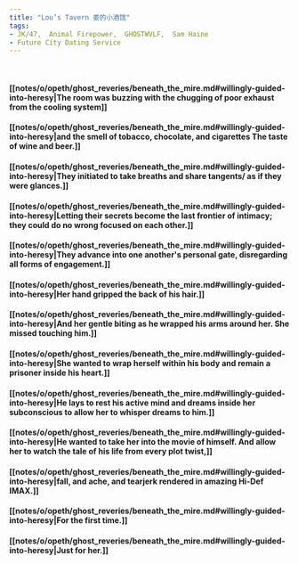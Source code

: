 ```yaml
---
title: "Lou’s Tavern 娄的小酒馆"
tags:
- JK/47,  Animal Firepower,  GHOSTWVLF,  Sam Haine
- Future City Dating Service
---
```

&nbsp;
#### [[notes/o/opeth/ghost_reveries/beneath_the_mire.md#willingly-guided-into-heresy|The room was buzzing with the chugging of poor exhaust from the cooling system]]
#### [[notes/o/opeth/ghost_reveries/beneath_the_mire.md#willingly-guided-into-heresy|and the smell of tobacco, chocolate, and cigarettes   The taste of wine and beer.]]
#### [[notes/o/opeth/ghost_reveries/beneath_the_mire.md#willingly-guided-into-heresy|They initiated to take breaths and share tangents/ as if they were glances.]]
#### [[notes/o/opeth/ghost_reveries/beneath_the_mire.md#willingly-guided-into-heresy|Letting their secrets become the last frontier of intimacy; they could do no wrong focused on each other.]]
#### [[notes/o/opeth/ghost_reveries/beneath_the_mire.md#willingly-guided-into-heresy|They advance into one another's personal gate, disregarding all forms of engagement.]]
#### [[notes/o/opeth/ghost_reveries/beneath_the_mire.md#willingly-guided-into-heresy|Her hand gripped the back of his hair.]]
#### [[notes/o/opeth/ghost_reveries/beneath_the_mire.md#willingly-guided-into-heresy|And her gentle biting as he wrapped his arms around her. She missed touching him.]]
#### [[notes/o/opeth/ghost_reveries/beneath_the_mire.md#willingly-guided-into-heresy|She wanted to wrap herself within his body and remain a prisoner inside his heart.]]
#### [[notes/o/opeth/ghost_reveries/beneath_the_mire.md#willingly-guided-into-heresy|He lays to rest his active mind and dreams inside her subconscious to allow her to whisper dreams to him.]]
#### [[notes/o/opeth/ghost_reveries/beneath_the_mire.md#willingly-guided-into-heresy|He wanted to take her into the movie of himself. And allow her to watch the tale of his life from every plot twist,]]
#### [[notes/o/opeth/ghost_reveries/beneath_the_mire.md#willingly-guided-into-heresy|fall, and ache, and tearjerk rendered in amazing Hi-Def IMAX.]]
#### [[notes/o/opeth/ghost_reveries/beneath_the_mire.md#willingly-guided-into-heresy|For the first time.]]
#### [[notes/o/opeth/ghost_reveries/beneath_the_mire.md#willingly-guided-into-heresy|Just for her.]]
